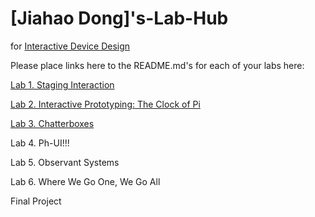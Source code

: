 # [Jiahao Dong]'s-Lab-Hub
for [Interactive Device Design](https://github.com/FAR-Lab/Developing-and-Designing-Interactive-Devices/)

Please place links here to the README.md's for each of your labs here:

[Lab 1. Staging Interaction](Lab%201/)

[Lab 2. Interactive Prototyping: The Clock of Pi](Lab%202/)

[Lab 3. Chatterboxes](Lab%203/)

Lab 4. Ph-UI!!!<!--[](Lab%204/)-->

Lab 5. Observant Systems<!--[](Lab%205/)-->

Lab 6. Where We Go One, We Go All<!--[](Lab%206/)-->

Final Project<!--[](Final%20Project/)-->

